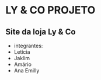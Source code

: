 <!DOCTYPE html>
<html lang="en">
<head>
    <meta charset="UTF-8">
    <meta http-equiv="X-UA-Compatible" content="IE=edge">
    <meta name="viewport" content="width=device-width, initial-scale=1.0">
    <title>LY & CO PROJETO</title>
</head>
<body>
   <h1> LY & CO PROJETO </h1>
    <h2>Site da loja Ly & Co</h2>
    <ul>
   <li> integrantes:</li>
    <li>Letícia</li>   
     <li>Jaklim</li>  
    <li>Amário</li> 
   <li>Ana Emilly</li> 
    </ul>
    <a href="https://trello.com/invite/b/WlDPzGOp/ATTI488ef028dab7d66887062402a3e1b7bfB4EC9F84/🐺-grupo-wolves"> 
    </a>
</body>
</html>

